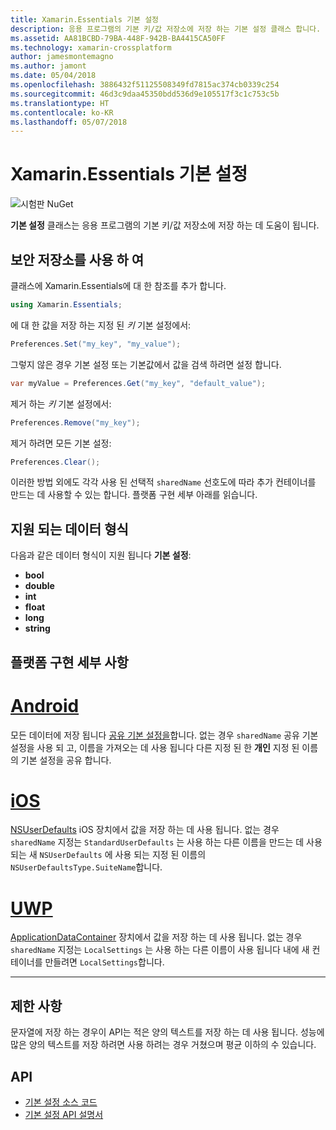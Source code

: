 ```yaml
---
title: Xamarin.Essentials 기본 설정
description: 응용 프로그램의 기본 키/값 저장소에 저장 하는 기본 설정 클래스 합니다.
ms.assetid: AA81BCBD-79BA-448F-942B-BA4415CA50FF
ms.technology: xamarin-crossplatform
author: jamesmontemagno
ms.author: jamont
ms.date: 05/04/2018
ms.openlocfilehash: 3886432f51125508349fd7815ac374cb0339c254
ms.sourcegitcommit: 46d3c9daa45350bdd536d9e105517f3c1c753c5b
ms.translationtype: HT
ms.contentlocale: ko-KR
ms.lasthandoff: 05/07/2018
---
```

# <a name="xamarinessentials-preferences"></a>Xamarin.Essentials 기본 설정

![시험판 NuGet](~/media/shared/pre-release.png)

**기본 설정** 클래스는 응용 프로그램의 기본 키/값 저장소에 저장 하는 데 도움이 됩니다.

## <a name="using-secure-storage"></a>보안 저장소를 사용 하 여

클래스에 Xamarin.Essentials에 대 한 참조를 추가 합니다.

```csharp
using Xamarin.Essentials;
```

에 대 한 값을 저장 하는 지정 된 _키_ 기본 설정에서:

```csharp
Preferences.Set("my_key", "my_value");
```

그렇지 않은 경우 기본 설정 또는 기본값에서 값을 검색 하려면 설정 합니다.

```csharp
var myValue = Preferences.Get("my_key", "default_value");
```

제거 하는 _키_ 기본 설정에서:

```csharp
Preferences.Remove("my_key");
```

제거 하려면 모든 기본 설정:

```csharp
Preferences.Clear();
```

이러한 방법 외에도 각각 사용 된 선택적 `sharedName` 선호도에 따라 추가 컨테이너를 만드는 데 사용할 수 있는 합니다. 플랫폼 구현 세부 아래를 읽습니다.

## <a name="supported-data-types"></a>지원 되는 데이터 형식

다음과 같은 데이터 형식이 지원 됩니다 **기본 설정**:

- **bool**
- **double**
- **int**
- **float**
- **long**
- **string**

## <a name="platform-implementation-specifics"></a>플랫폼 구현 세부 사항

# <a name="androidtabandroid"></a>[Android](#tab/android)

모든 데이터에 저장 됩니다 [공유 기본 설정을](https://developer.android.com/training/data-storage/shared-preferences.html)합니다. 없는 경우 `sharedName` 공유 기본 설정을 사용 되 고, 이름을 가져오는 데 사용 됩니다 다른 지정 된 한 **개인** 지정 된 이름의 기본 설정을 공유 합니다.

# <a name="iostabios"></a>[iOS](#tab/ios)

[NSUserDefaults](https://docs.microsoft.com/en-us/xamarin/ios/app-fundamentals/user-defaults) iOS 장치에서 값을 저장 하는 데 사용 됩니다. 없는 경우 `sharedName` 지정는 `StandardUserDefaults` 는 사용 하는 다른 이름을 만드는 데 사용 되는 새 `NSUserDefaults` 에 사용 되는 지정 된 이름의 `NSUserDefaultsType.SuiteName`합니다.

# <a name="uwptabuwp"></a>[UWP](#tab/uwp)

[ApplicationDataContainer](https://docs.microsoft.com/en-us/uwp/api/windows.storage.applicationdatacontainer) 장치에서 값을 저장 하는 데 사용 됩니다. 없는 경우 `sharedName` 지정는 `LocalSettings` 는 사용 하는 다른 이름이 사용 됩니다 내에 새 컨테이너를 만들려면 `LocalSettings`합니다.

--------------

## <a name="limitations"></a>제한 사항

문자열에 저장 하는 경우이 API는 적은 양의 텍스트를 저장 하는 데 사용 됩니다.  성능에 많은 양의 텍스트를 저장 하려면 사용 하려는 경우 거쳤으며 평균 이하의 수 있습니다.

## <a name="api"></a>API

- [기본 설정 소스 코드](https://github.com/xamarin/Essentials/tree/master/Essentials/Preferences)
- [기본 설정 API 설명서](xref:Xamarin.Essentials.Preferences)
